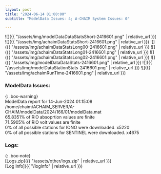 ```yaml
---
layout: post
title: "2024-06-14 01:00:00"
subtitle: "ModelData Issues: 4; A-CHAIM System Issues: 0"

---
```


![]({{ "/assets/img/modelDataDataStatsShort-2416601.png" | relative_url }})
![]({{ "/assets/img/achaimDataStatsShort-2416601.png" | relative_url }})
![]({{ "/assets/img/achaimDataStatsLong00-2416601.png" | relative_url }})
![]({{ "/assets/img/achaimDataStatsLong01-2416601.png" | relative_url }})
![]({{ "/assets/img/achaimDataStatsLong02-2416601.png" | relative_url }})
![]({{ "/assets/img/modelDataDataStats-2416601.png" | relative_url }})
![]({{ "/assets/img/modelDataStationStats-2416601.png" | relative_url }})
![]({{ "/assets/img/achaimRunTime-2416601.png" | relative_url }})


### ModelData Issues:  
  
{: .box-warning}  
 ModelData report for 14-Jun-2024 01:15:08   
 /home/chaim/ACHAIM_SERVER/A-CHAIM/modelData/2024/166/01/modelData.mat   
 65.8351% of RIO absoprtion values are finite   
 71.5905% of RIO volt values are finite   
 0% of all possible stations for IONO were downloaded. x5220   
 0% of all possible stations for SENTINEL were downloaded. x4675   
  


### Logs:  
  
{: .box-note}  
[Logs.zip]({{ "/assets/other/logs.zip" | relative_url }})  
[Log Info]({{ "/logInfo" | relative_url }})  
